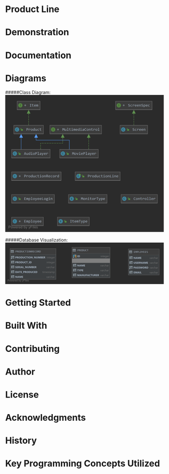 # Product Line

# Demonstration

# Documentation

# Diagrams
#####Class Diagram:
![Class Diagram](src/diagrams/class_diagram.png)

#####Database Visualization:
![Database Diagram](src/diagrams/database_tables.png)
# Getting Started

# Built With

# Contributing

# Author

# License

# Acknowledgments

# History

# Key Programming Concepts Utilized
